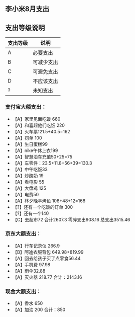 ## 李小米8月支出

支出等级说明
---------------------------

| 支出等级 | 说明       |
| -------- | ---------- |
| A        | 必要支出   |
| B        | 可减少支出 |
| C        | 可避免支出 |
| D        | 不应该支出 |
| ?        | 未知支出   |

### 支付宝大额支出：
* 【A】家里见面吃饭 660
* 【A】和喜超他们吃饭  220
* 【A】火车票121.5+40.5=162
* 【A】罚单 100
* 【A】生日蛋糕99
* 【A】nike午休上衣199
* 【A】智慧泊车充值50+25=75
* 【A】车零件：23.5+11.8+56+39=130.3
* 【A】中午吃饭33
* 【A】炒酸奶 19
* 【A】看电影 55
* 【A】大盘鸡 125
* 【A】电费50
* 【A】林夕晚亭烤鱼 108+48+12=168
* 【?】还有一个吃饭的订单  300
* 【?】还有一个140
* 【C】去超市72
合计2607.3     零碎支出908.16    总支出3515.46 

### 京东大额支出：
* 【A】行车记录仪 266.9
* 【B】阿迪衣服背包 649.98+819.99
* 【A】回去给孩子买了点零食56.44
* 【A】手机费 97.98
* 【A】雨伞32.88
* 【A】灭火器 218.77
合计：2143.16

### 现金大额支出：
* 【A】香水 650
* 【A】加油 200
合计：850